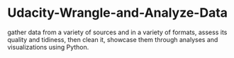 # Udacity-Wrangle-and-Analyze-Data
gather data from a variety of sources and in a variety of formats, assess its quality and tidiness, then clean it, showcase them through analyses and visualizations using Python.
